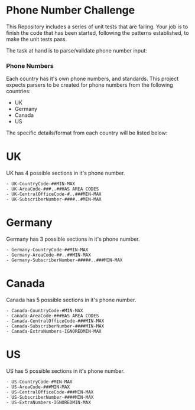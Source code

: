 # Phone Number Challenge
This Repository includes a series of unit tests that are failing.  Your job is to finish the code
that has been started, following the patterns established, to make the unit tests pass.

The task at hand is to parse/validate phone number input:

### Phone Numbers

Each country has it's own phone numbers, and standards.  This project expects parsers to be created
for phone numbers from the following countries:


 - UK
 - Germany
 - Canada
 - US

The specific details/format from each country will be listed below:


# UK
UK has 4 possible sections in it's phone number.

    
    - UK-CountryCode-##MIN-MAX
    - UK-AreaCode-###..##HAS AREA CODES
    - UK-CentralOfficeCode-#..###MIN-MAX
    - UK-SubscriberNumber-####..#MIN-MAX

# Germany
Germany has 3 possible sections in it's phone number.

    
    - Germany-CountryCode-##MIN-MAX
    - Germany-AreaCode-##..##MIN-MAX
    - Germany-SubscriberNumber-#####..###MIN-MAX

# Canada
Canada has 5 possible sections in it's phone number.

    
    - Canada-CountryCode-#MIN-MAX
    - Canada-AreaCode-###HAS AREA CODES
    - Canada-CentralOfficeCode-###MIN-MAX
    - Canada-SubscriberNumber-####MIN-MAX
    - Canada-ExtraNumbers-IGNOREDMIN-MAX

# US
US has 5 possible sections in it's phone number.

    
    - US-CountryCode-#MIN-MAX
    - US-AreaCode-###MIN-MAX
    - US-CentralOfficeCode-###MIN-MAX
    - US-SubscriberNumber-####MIN-MAX
    - US-ExtraNumbers-IGNOREDMIN-MAX

                        
